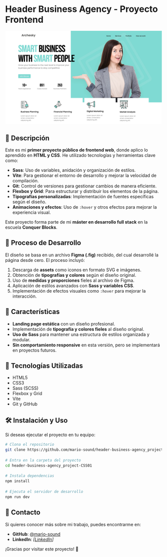# Header Business Agency - Proyecto Frontend

![Header Business Agency](img/hba-vite-project-screencapture.png)

## 📌 Descripción

Este es mi **primer proyecto público de frontend web**, donde aplico lo aprendido en **HTML y CSS**. He utilizado tecnologías y herramientas clave como:

- **Sass**: Uso de variables, anidación y organización de estilos.
- **Vite**: Para gestionar el entorno de desarrollo y mejorar la velocidad de compilación.
- **Git**: Control de versiones para gestionar cambios de manera eficiente.
- **Flexbox y Grid**: Para estructurar y distribuir los elementos de la página.
- **Tipografías personalizadas**: Implementación de fuentes específicas según el diseño.
- **Animaciones y efectos**: Uso de `:hover` y otros efectos para mejorar la experiencia visual.

Este proyecto forma parte de mi **máster en desarrollo full stack** en la escuela **Conquer Blocks**.

## 🎨 Proceso de Desarrollo

El diseño se basa en un archivo **Figma (.fig)** recibido, del cual desarrollé la página desde cero. El proceso incluyó:

1. Descarga de **assets** como iconos en formato SVG e imágenes.
2. Obtención de **tipografías y colores** según el diseño original.
3. Uso de **medidas y proporciones** fieles al archivo de Figma.
4. Aplicación de estilos avanzados con **Sass y variables CSS**.
5. Implementación de efectos visuales como `:hover` para mejorar la interacción.

## 🚀 Características

- **Landing page estática** con un diseño profesional.
- Implementación de **tipografía y colores fieles** al diseño original.
- **Uso de Sass** para mantener una estructura de estilos organizada y modular.
- **Sin comportamiento responsive** en esta versión, pero se implementará en proyectos futuros.

## 📂 Tecnologías Utilizadas

- HTML5
- CSS3
- Sass (SCSS)
- Flexbox y Grid
- Vite
- Git y GitHub

## 🛠 Instalación y Uso

Si deseas ejecutar el proyecto en tu equipo:

```sh
# Clona el repositorio
git clone https://github.com/mario-sound/header-business-agency_project-CSS01.git

# Entra en la carpeta del proyecto
cd header-business-agency_project-CSS01

# Instala dependencias
npm install

# Ejecuta el servidor de desarrollo
npm run dev
```

## 📌 Contacto

Si quieres conocer más sobre mi trabajo, puedes encontrarme en:

- **GitHub**: [@mario-sound](https://github.com/mario-sound)
- **LinkedIn**: _[[LinkedIn](https://www.linkedin.com/in/mariosanchezsonido/)]_

¡Gracias por visitar este proyecto! 🚀
